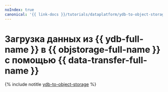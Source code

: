 ```yaml
---
noIndex: true
canonical: '{{ link-docs }}/tutorials/dataplatform/ydb-to-object-storage'
---
```


# Загрузка данных из {{ ydb-full-name }} в {{ objstorage-full-name }} с помощью {{ data-transfer-full-name }}

{% include notitle [ydb-to-object-storage](../../_tutorials/dataplatform/datatransfer/ydb-to-object-storage.md) %}